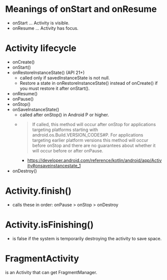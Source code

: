# Meanings of onStart and onResume
* onStart ... Activity is visible.
* onResume ... Activity has focus. 

# Activity lifecycle
* onCreate()
* onStart()
* onRestoreInstanceState() (API 21+)
  * called only if savedInstanceState is not null.
  * Restore a state in onRestoreInstanceState() instead of onCreate() if you must restore it after onStart().
* onResume()
* onPause()
* onStop()
* onSaveInstanceState()
  * called after onStop() in Android P or higher.
  * > If called, this method will occur after onStop for applications targeting platforms starting with android.os.Build.VERSION_CODES#P. For applications targeting earlier platform versions this method will occur before onStop and there are no guarantees about whether it will occur before or after onPause.
    * https://developer.android.com/reference/kotlin/android/app/Activity#onsaveinstancestate_1
* onDestroy()

# Activity.finish()
  * calls these in order: onPause > onStop > onDestroy

# Activity.isFinishing()
  * is false if the system is temporarily destroying the activity to save space.

# FragmentActivity
is an Activity that can get FragmentManager.
